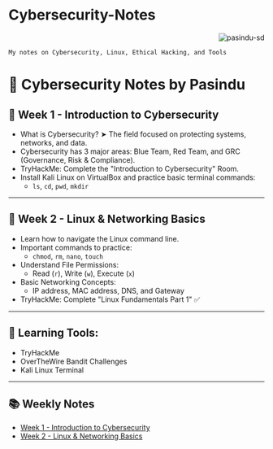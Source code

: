 # Cybersecurity-Notes 
<p align="right">
  <img src="https://img.shields.io/badge/License-CC%20BY%204.0-lightgrey.svg" alt="pasindu-sd" />
</p>

    My notes on Cybersecurity, Linux, Ethical Hacking, and Tools

# 🔐 Cybersecurity Notes by Pasindu

## 📅 Week 1 - Introduction to Cybersecurity

- What is Cybersecurity? ➤ The field focused on protecting systems, networks, and data.
- Cybersecurity has 3 major areas: Blue Team, Red Team, and GRC (Governance, Risk & Compliance).
- TryHackMe: Complete the "Introduction to Cybersecurity" Room.
- Install Kali Linux on VirtualBox and practice basic terminal commands:
  - `ls`, `cd`, `pwd`, `mkdir`

---

## 📅 Week 2 - Linux & Networking Basics

- Learn how to navigate the Linux command line.
- Important commands to practice:
  - `chmod`, `rm`, `nano`, `touch`
- Understand File Permissions:
  - Read (`r`), Write (`w`), Execute (`x`)
- Basic Networking Concepts:
  - IP address, MAC address, DNS, and Gateway
- TryHackMe: Complete "Linux Fundamentals Part 1" ✅

---

## 🧠 Learning Tools:

- TryHackMe  
- OverTheWire Bandit Challenges  
- Kali Linux Terminal

---

## 📚 Weekly Notes
- [Week 1 - Introduction to Cybersecurity](week-01.md)
- [Week 2 - Linux & Networking Basics](week-02.md)

